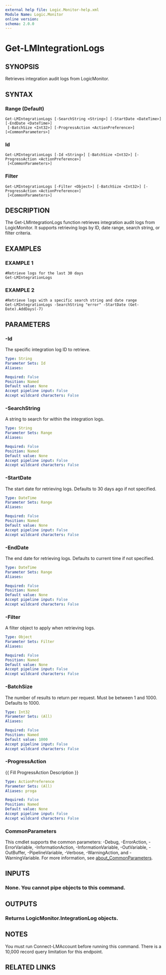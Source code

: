 ```yaml
---
external help file: Logic.Monitor-help.xml
Module Name: Logic.Monitor
online version:
schema: 2.0.0
---
```


# Get-LMIntegrationLogs

## SYNOPSIS
Retrieves integration audit logs from LogicMonitor.

## SYNTAX

### Range (Default)
```
Get-LMIntegrationLogs [-SearchString <String>] [-StartDate <DateTime>] [-EndDate <DateTime>]
 [-BatchSize <Int32>] [-ProgressAction <ActionPreference>] [<CommonParameters>]
```

### Id
```
Get-LMIntegrationLogs [-Id <String>] [-BatchSize <Int32>] [-ProgressAction <ActionPreference>]
 [<CommonParameters>]
```

### Filter
```
Get-LMIntegrationLogs [-Filter <Object>] [-BatchSize <Int32>] [-ProgressAction <ActionPreference>]
 [<CommonParameters>]
```

## DESCRIPTION
The Get-LMIntegrationLogs function retrieves integration audit logs from LogicMonitor.
It supports retrieving logs by ID, date range, search string, or filter criteria.

## EXAMPLES

### EXAMPLE 1
```
#Retrieve logs for the last 30 days
Get-LMIntegrationLogs
```

### EXAMPLE 2
```
#Retrieve logs with a specific search string and date range
Get-LMIntegrationLogs -SearchString "error" -StartDate (Get-Date).AddDays(-7)
```

## PARAMETERS

### -Id
The specific integration log ID to retrieve.

```yaml
Type: String
Parameter Sets: Id
Aliases:

Required: False
Position: Named
Default value: None
Accept pipeline input: False
Accept wildcard characters: False
```

### -SearchString
A string to search for within the integration logs.

```yaml
Type: String
Parameter Sets: Range
Aliases:

Required: False
Position: Named
Default value: None
Accept pipeline input: False
Accept wildcard characters: False
```

### -StartDate
The start date for retrieving logs.
Defaults to 30 days ago if not specified.

```yaml
Type: DateTime
Parameter Sets: Range
Aliases:

Required: False
Position: Named
Default value: None
Accept pipeline input: False
Accept wildcard characters: False
```

### -EndDate
The end date for retrieving logs.
Defaults to current time if not specified.

```yaml
Type: DateTime
Parameter Sets: Range
Aliases:

Required: False
Position: Named
Default value: None
Accept pipeline input: False
Accept wildcard characters: False
```

### -Filter
A filter object to apply when retrieving logs.

```yaml
Type: Object
Parameter Sets: Filter
Aliases:

Required: False
Position: Named
Default value: None
Accept pipeline input: False
Accept wildcard characters: False
```

### -BatchSize
The number of results to return per request.
Must be between 1 and 1000.
Defaults to 1000.

```yaml
Type: Int32
Parameter Sets: (All)
Aliases:

Required: False
Position: Named
Default value: 1000
Accept pipeline input: False
Accept wildcard characters: False
```

### -ProgressAction
{{ Fill ProgressAction Description }}

```yaml
Type: ActionPreference
Parameter Sets: (All)
Aliases: proga

Required: False
Position: Named
Default value: None
Accept pipeline input: False
Accept wildcard characters: False
```

### CommonParameters
This cmdlet supports the common parameters: -Debug, -ErrorAction, -ErrorVariable, -InformationAction, -InformationVariable, -OutVariable, -OutBuffer, -PipelineVariable, -Verbose, -WarningAction, and -WarningVariable. For more information, see [about_CommonParameters](http://go.microsoft.com/fwlink/?LinkID=113216).

## INPUTS

### None. You cannot pipe objects to this command.
## OUTPUTS

### Returns LogicMonitor.IntegrationLog objects.
## NOTES
You must run Connect-LMAccount before running this command.
There is a 10,000 record query limitation for this endpoint.

## RELATED LINKS

